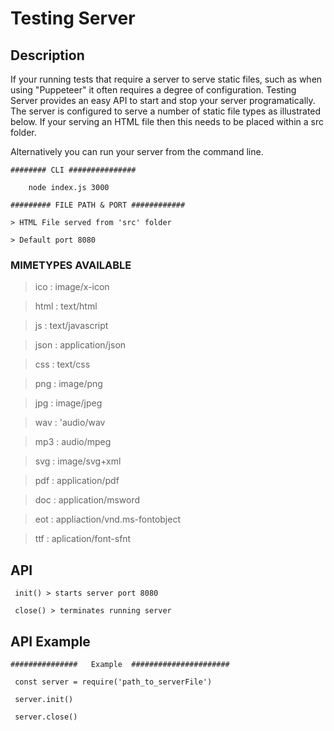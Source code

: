 # Testing Server


## Description

If your running tests that require a server to serve static files, such as when using "Puppeteer" it often requires a degree of configuration. Testing Server provides an easy API to start and stop your server programatically. The server is configured to serve a number of static file types as illustrated below. If your serving an HTML file then this needs to be placed within a src folder.

Alternatively you can run your server from the command line.

```
######## CLI ###############

    node index.js 3000
```


```
######### FILE PATH & PORT ############

> HTML File served from 'src' folder

> Default port 8080

```



### MIMETYPES AVAILABLE

 > ico : image/x-icon

 > html : text/html

 > js : text/javascript

 > json : application/json

 > css : text/css

 > png : image/png

 > jpg : image/jpeg

 > wav : 'audio/wav

 > mp3 : audio/mpeg

 > svg : image/svg+xml

 > pdf : application/pdf

 > doc : application/msword

 > eot : appliaction/vnd.ms-fontobject

 > ttf : aplication/font-sfnt


 ## API

 ``` 
  init() > starts server port 8080

  close() > terminates running server 

 ```

 ## API Example

 ```
 ###############   Example  ######################

  const server = require('path_to_serverFile')

  server.init()

  server.close()

 ```
